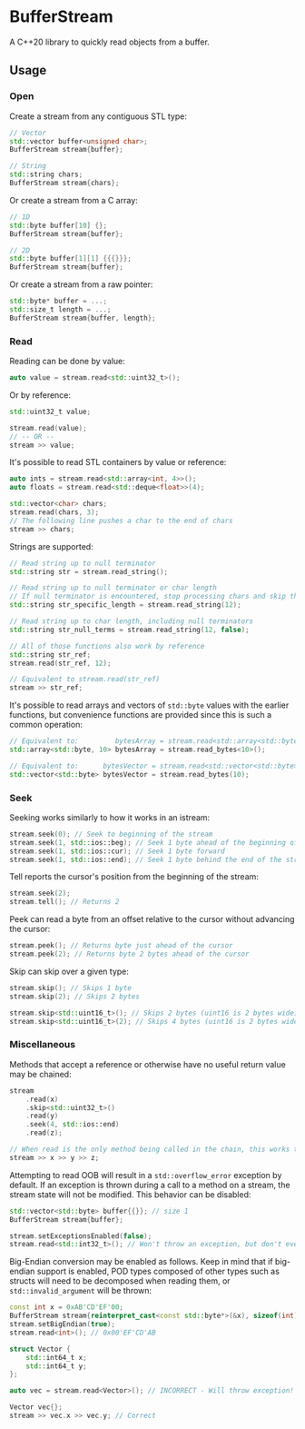 # BufferStream
A C++20 library to quickly read objects from a buffer.

## Usage

### Open

Create a stream from any contiguous STL type:
```cpp
// Vector
std::vector buffer<unsigned char>;
BufferStream stream{buffer};

// String
std::string chars;
BufferStream stream{chars};
```

Or create a stream from a C array:
```cpp
// 1D
std::byte buffer[10] {};
BufferStream stream{buffer};

// 2D
std::byte buffer[1][1] {{{}}};
BufferStream stream{buffer};
```

Or create a stream from a raw pointer:
```cpp
std::byte* buffer = ...;
std::size_t length = ...;
BufferStream stream{buffer, length};
```

### Read

Reading can be done by value:
```cpp
auto value = stream.read<std::uint32_t>();
```

Or by reference:
```cpp
std::uint32_t value;

stream.read(value);
// -- OR --
stream >> value;
```

It's possible to read STL containers by value or reference:
```cpp
auto ints = stream.read<std::array<int, 4>>();
auto floats = stream.read<std::deque<float>>(4);

std::vector<char> chars;
stream.read(chars, 3);
// The following line pushes a char to the end of chars
stream >> chars;
```

Strings are supported:
```cpp
// Read string up to null terminator
std::string str = stream.read_string();

// Read string up to null terminator or char length
// If null terminator is encountered, stop processing chars and skip the rest of the length of the string
std::string str_specific_length = stream.read_string(12);

// Read string up to char length, including null terminators
std::string str_null_terms = stream.read_string(12, false);

// All of those functions also work by reference
std::string str_ref;
stream.read(str_ref, 12);

// Equivalent to stream.read(str_ref)
stream >> str_ref;
```

It's possible to read arrays and vectors of `std::byte` values with the earlier functions,
but convenience functions are provided since this is such a common operation:
```cpp
// Equivalent to:         bytesArray = stream.read<std::array<std::byte, 10>>();
std::array<std::byte, 10> bytesArray = stream.read_bytes<10>();

// Equivalent to:      bytesVector = stream.read<std::vector<std::byte>>(10);
std::vector<std::byte> bytesVector = stream.read_bytes(10);
```

### Seek

Seeking works similarly to how it works in an istream:
```cpp
stream.seek(0); // Seek to beginning of the stream
stream.seek(1, std::ios::beg); // Seek 1 byte ahead of the beginning of the stream
stream.seek(1, std::ios::cur); // Seek 1 byte forward
stream.seek(1, std::ios::end); // Seek 1 byte behind the end of the stream
```

Tell reports the cursor's position from the beginning of the stream:
```cpp
stream.seek(2);
stream.tell(); // Returns 2
```

Peek can read a byte from an offset relative to the cursor without advancing the cursor:
```cpp
stream.peek(); // Returns byte just ahead of the cursor
stream.peek(2); // Returns byte 2 bytes ahead of the cursor
```

Skip can skip over a given type:
```cpp
stream.skip(); // Skips 1 byte
stream.skip(2); // Skips 2 bytes

stream.skip<std::uint16_t>(); // Skips 2 bytes (uint16 is 2 bytes wide)
stream.skip<std::uint16_t>(2); // Skips 4 bytes (uint16 is 2 bytes wide)
```

### Miscellaneous

Methods that accept a reference or otherwise have no useful return value may be chained:
```cpp
stream
	.read(x)
	.skip<std::uint32_t>()
	.read(y)
	.seek(4, std::ios::end)
	.read(z);

// When read is the only method being called in the chain, this works too
stream >> x >> y >> z;
```

Attempting to read OOB will result in a `std::overflow_error` exception by default.
If an exception is thrown during a call to a method on a stream, the stream state will
not be modified. This behavior can be disabled:
```cpp
std::vector<std::byte> buffer{{}}; // size 1
BufferStream stream{buffer};

stream.setExceptionsEnabled(false);
stream.read<std::int32_t>(); // Won't throw an exception, but don't ever do this please - it's UB
```

Big-Endian conversion may be enabled as follows. Keep in mind that if big-endian support is enabled,
POD types composed of other types such as structs will need to be decomposed when reading them, or
`std::invalid_argument` will be thrown:
```cpp
const int x = 0xAB'CD'EF'00;
BufferStream stream{reinterpret_cast<const std::byte*>(&x), sizeof(int)};
stream.setBigEndian(true);
stream.read<int>(); // 0x00'EF'CD'AB

struct Vector {
	std::int64_t x;
	std::int64_t y;
};

auto vec = stream.read<Vector>(); // INCORRECT - Will throw exception!

Vector vec{};
stream >> vec.x >> vec.y; // Correct
```
